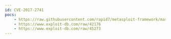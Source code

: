 ```yaml
---
id: CVE-2017-2741
pocs:
    - https://raw.githubusercontent.com/rapid7/metasploit-framework/master/modules/exploits/linux/misc/hp_jetdirect_path_traversal.rb
    - https://www.exploit-db.com/raw/42176
    - https://www.exploit-db.com/raw/45273
---
```

